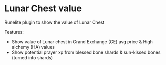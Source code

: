 # Lunar Chest value
Runelite plugin to show the value of Lunar Chest

Features:
- Show value of Lunar chest in Grand Exchange (GE) avg price & High alchemy (HA) values
- Show potential prayer xp from blessed bone shards & sun-kissed bones (turned into shards)